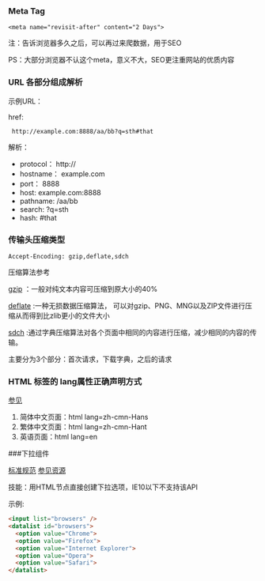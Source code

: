 ### Meta Tag

```
<meta name="revisit-after" content="2 Days"> 
```

注：告诉浏览器多久之后，可以再过来爬数据，用于SEO

PS：大部分浏览器不认这个meta，意义不大，SEO更注重网站的优质内容


### URL 各部分组成解析

示例URL：

href: 
```
 http://example.com:8888/aa/bb?q=sth#that
```

解析：
* protocol： http://
* hostname： example.com
* port：     8888
* host:      example.com:8888
* pathname:  /aa/bb
* search:    ?q=sth
* hash:      #that

### 传输头压缩类型

```
Accept-Encoding: gzip,deflate,sdch
```

压缩算法参考

[gzip](http://en.wikipedia.org/wiki/Gzip)
：一般对纯文本内容可压缩到原大小的40%

[deflate](http://en.wikipedia.org/wiki/DEFLATE)
:一种无损数据压缩算法，
可以对gzip、PNG、MNG以及ZIP文件进行压缩从而得到比zlib更小的文件大小

[sdch](http://en.wikipedia.org/wiki/SDCH)
:通过字典压缩算法对各个页面中相同的内容进行压缩，减少相同的内容的传输。

主要分为3个部分：首次请求，下载字典，之后的请求


### HTML 标签的 lang属性正确声明方式

[参见](http://www.zhihu.com/question/20797118/answer/16809331)

1. 简体中文页面：html lang=zh-cmn-Hans
2. 繁体中文页面：html lang=zh-cmn-Hant
3. 英语页面：html lang=en


###下拉组件 <datalist>

[标准规范](http://www.w3.org/TR/html-markup/datalist.html)
[参见资源](https://developer.mozilla.org/en-US/docs/Web/HTML/Element/datalist)

技能：用HTML节点直接创建下拉选项，IE10以下不支持该API

示例:
```html
<input list="browsers" />
<datalist id="browsers">
  <option value="Chrome">
  <option value="Firefox">
  <option value="Internet Explorer">
  <option value="Opera">
  <option value="Safari">
</datalist>
```

